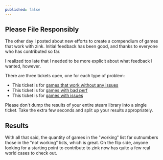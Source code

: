```yaml
---
published: false
---
```

## Please File Responsibly

The other day I posted about new efforts to create a compendium of games that work with zink. Initial feedback has been good, and thanks to everyone who has contributed so far.

I realized too late that I needed to be more explicit about what feedback I wanted, however.

There are three tickets open, one for each type of problem:
* This ticket is for [games that work without any issues](https://gitlab.freedesktop.org/mesa/mesa/-/issues/8930)
* This ticket is for [games with bad perf](https://gitlab.freedesktop.org/mesa/mesa/-/issues/8223)
* This ticket is for [games with issues](https://gitlab.freedesktop.org/mesa/mesa/-/issues/8943)

Please don't dump the results of your entire steam library into a single ticket. Take the extra few seconds and split up your results appropriately.

## Results

With all that said, the quantity of games in the "working" list far outnumbers those in the "not working" lists, which is great. On the flip side, anyone looking for a starting point to contribute to zink now has quite a few real world cases to check out.